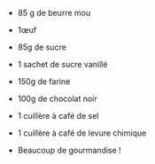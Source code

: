 - 85 g de beurre mou
- 1œuf
- 85g de sucre
- 1 sachet de sucre vanillé
- 150g de farine
- 100g de chocolat noir
- 1 cuillère à café de sel
- 1 cuillère à café de levure chimique


- Beaucoup de gourmandise !